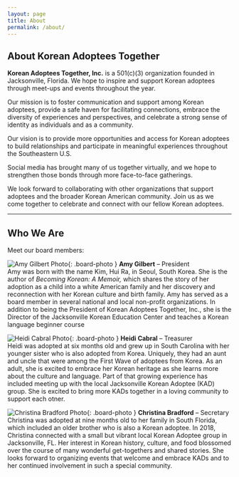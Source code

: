 ```yaml
---
layout: page
title: About
permalink: /about/
---
```

## About Korean Adoptees Together

**Korean Adoptees Together, Inc.** is a 501(c)(3) organization founded in Jacksonville, Florida. We hope to inspire and support Korean adoptees through meet-ups and events throughout the year.  

Our mission is to foster communication and support among Korean adoptees, provide a safe haven for facilitating connections, embrace the diversity of experiences and perspectives, and celebrate a strong sense of identity as individuals and as a community.  

Our vision is to provide more opportunities and access for Korean adoptees to build relationships and participate in meaningful experiences throughout the Southeastern U.S.  

Social media has brought many of us together virtually, and we hope to strengthen those bonds through more face-to-face gatherings.  

We look forward to collaborating with other organizations that support adoptees and the broader Korean American community. Join us as we come together to celebrate and connect with our fellow Korean adoptees.

---

## Who We Are

Meet our board members:

![Amy Gilbert Photo](assets/images/AG_photo.jpg){: .board-photo }
**Amy Gilbert** – President  
Amy was born with the name Kim, Hui Ra, in Seoul, South Korea. She is the author of
*Becoming Korean: A Memoir,* which shares the story of her adoption as a child into a white American family and her discovery and reconnection with her Korean culture and birth family. Amy has served as a board member in several national and local non-profit organizations. In addition to being the President of Korean Adoptees Together, Inc., she is the Director of the Jacksonville Korean Education Center and teaches a Korean language beginner course

![Heidi Cabral Photo](assets/images/HC_photo.jpg){: .board-photo }
**Heidi Cabral** – Treasurer  
Heidi was adopted at six months old and grew up in South Carolina with her younger sister who is also adopted from Korea. Uniquely, they had an aunt and uncle that were among the First Wave of adoptees from Korea. As an adult, she is excited to embrace her Korean heritage as she learns more about the culture and language. Part of that growing experience has included meeting up with the local Jacksonville Korean Adoptee (KAD) group. She is excited to bring more KADs together in a loving community to support each otner.

![Christina Bradford Photo](assets/images/CB_photo.jpg){: .board-photo }
**Christina Bradford** – Secretary  
Christina was adopted at nine months old to her family in South Florida, which included an older brother who is also a Korean adoptee. In 2018, Christina connected with a small but vibrant local Korean Adoptee group in Jacksonville, FL.
Her interest in Korean history, culture, and food blossomed over the course of many
wonderful get-togethers and shared stories. She looks forward to organizing events that welcome and embrace KADs and to her continued involvement in such a special community.
<!-- Add more board members below following the same format -->

<style>
.board-photo {
  width: 120px;
  height: 120px;
  object-fit: cover;
  border-radius: 50%;
  display: block;
  margin-bottom: 0.5em;
}
</style>
